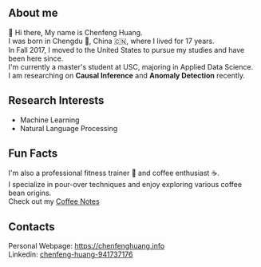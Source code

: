 ## About me
👋 Hi there, My name is Chenfeng Huang. <br>
I was born in Chengdu 🐼, China 🇨🇳, where I lived for 17 years. <br>
In Fall 2017, I moved to the United States to pursue my studies and have been here since. <br>
I'm currently a master's student at USC, majoring in Applied Data Science. <br>
I am researching on **Causal Inference** and **Anomaly Detection** recently.

## Research Interests
- Machine Learning
- Natural Language Processing

## Fun Facts
I'm also a professional fitness trainer 💪 and coffee enthusiast ☕️. <br>
I specialize in pour-over techniques and enjoy exploring various coffee bean origins. <br>
Check out my [Coffee Notes](https://chenfenghuang.info/blog/)

## Contacts
Personal Webpage: https://chenfenghuang.info <br>
Linkedin: [chenfeng-huang-941737176](https://www.linkedin.com/in/chenfeng-huang-941737176)
